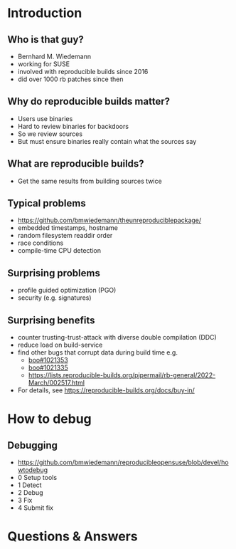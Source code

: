 # Introduction

## Who is that guy?

* Bernhard M. Wiedemann
* working for SUSE
* involved with reproducible builds since 2016
* did over 1000 rb patches since then

## Why do reproducible builds matter?

* Users use binaries
* Hard to review binaries for backdoors
* So we review sources
* But must ensure binaries really contain what the sources say

## What are reproducible builds?

* Get the same results from building sources twice

## Typical problems

* https://github.com/bmwiedemann/theunreproduciblepackage/
* embedded timestamps, hostname
* random filesystem readdir order
* race conditions
* compile-time CPU detection

## Surprising problems

* profile guided optimization (PGO)
* security (e.g. signatures)

## Surprising benefits

* counter trusting-trust-attack with diverse double compilation (DDC)
* reduce load on build-service
* find other bugs that corrupt data during build time e.g.
    * [boo#1021353](https://bugzilla.opensuse.org/show_bug.cgi?id=1021353)
    * [boo#1021335](https://bugzilla.opensuse.org/show_bug.cgi?id=1021335)
    * https://lists.reproducible-builds.org/pipermail/rb-general/2022-March/002517.html
* For details, see https://reproducible-builds.org/docs/buy-in/

# How to debug

## Debugging

* https://github.com/bmwiedemann/reproducibleopensuse/blob/devel/howtodebug
* 0 Setup tools
* 1 Detect
* 2 Debug
* 3 Fix
* 4 Submit fix

# Questions & Answers
